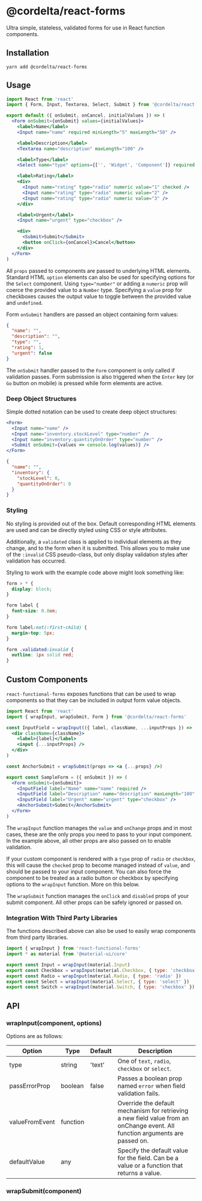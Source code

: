 # @cordelta/react-forms

Ultra simple, stateless, validated forms for use in React function components.

## Installation

```shell
yarn add @cordelta/react-forms
```
    
## Usage

```jsx
import React from 'react'
import { Form, Input, Textarea, Select, Submit } from '@cordelta/react-forms'

export default ({ onSubmit, onCancel, initialValues }) => (
  <Form onSubmit={onSubmit} values={initialValues}>
    <label>Name</label>
    <Input name="name" required minLength="5" maxLength="50" />

    <label>Description</label>
    <Textarea name="description" maxLength="100" />

    <label>Type</label>
    <Select name="type" options={['', 'Widget', 'Component']} required />

    <label>Rating</label>
    <div>
      <Input name="rating" type="radio" numeric value="1" checked />
      <Input name="rating" type="radio" numeric value="2" />
      <Input name="rating" type="radio" numeric value="3" />
    </div>

    <label>Urgent</label>
    <Input name="urgent" type="checkbox" />

    <div>
      <Submit>Submit</Submit>
      <button onClick={onCancel}>Cancel</button>
    </div>
  </Form>
)
```

All `props` passed to components are passed to underlying HTML elements. Standard HTML `option` elements can also be
used for specifying options for the `Select` component. Using `type="number"` or adding a `numeric` prop will coerce 
the provided value to a `Number` type. Specifying a `value` prop for checkboxes causes the output value to toggle 
between the provided value and `undefined`.

Form `onSubmit` handlers are passed an object containing form values:

```json
{
  "name": "",
  "description": "",
  "type": "",
  "rating": 1,
  "urgent": false
}
```

The `onSubmit` handler passed to the `Form` component is only called if validation passes. Form submission is also 
triggered when the `Enter` key (or `Go` button on mobile) is pressed while form elements are active.

### Deep Object Structures

Simple dotted notation can be used to create deep object structures:

```jsx
<Form>
  <Input name="name" />
  <Input name="inventory.stockLevel" type="number" />
  <Input name="inventory.quantityOnOrder" type="number" />
  <Submit onSubmit={values => console.log(values)} />
</Form>
```

```json
{
  "name": "",
  "inventory": {
    "stockLevel": 0,
    "quantityOnOrder": 0
  }
}
```

### Styling

No styling is provided out of the box. Default corresponding HTML elements are used and can be directly styled using 
CSS or style attributes.

Additionally, a `validated` class is applied to individual elements as they change, and to the form when it is
submitted. This allows you to make use of the `:invalid` CSS pseudo-class, but only display validation styles after
validation has occurred.

Styling to work with the example code above might look something like:

```css
form > * {
  display: block;
}

form label {
  font-size: 0.8em;
}

form label:not(:first-child) {
  margin-top: 5px;
}

form .validated:invalid {
  outline: 1px solid red;
}
```

## Custom Components

`react-functional-forms` exposes functions that can be used to wrap components so that they can be included in output 
form value objects.

```jsx
import React from 'react'
import { wrapInput, wrapSubmit, Form } from '@cordelta/react-forms'

const InputField = wrapInput(({ label, className, ...inputProps }) =>
  <div className={className}>
    <label>{label}</label>
    <input {...inputProps} />
  </div>
)

const AnchorSubmit = wrapSubmit(props => <a {...props} />) 

export const SampleForm = ({ onSubmit }) => (
  <Form onSubmit={onSubmit}>
    <InputField label="Name" name="name" required />
    <InputField label="Description" name="description" maxLength="100" />
    <InputField label="Urgent" name="urgent" type="checkbox" />
    <AnchorSubmit>Submit</AnchorSubmit>
  </Form>
)
```

The `wrapInput` function manages the `value` and `onChange` props and in most cases, these are the only props you
need to pass to your input component. In the example above, all other props are also passed on to enable validation.

If your custom component is rendered with a `type` prop of `radio` or `checkbox`, this will cause the `checked` prop
to become managed instead of `value`, and should be passed to your input component. You can also force the component
to be treated as a radio button or checkbox by specifying options to the `wrapInput` function. More on this below.

The `wrapSubmit` function manages the `onClick` and `disabled` props of your submit component. All other props can be
safely ignored or passed on.

### Integration With Third Party Libraries

The functions described above can also be used to easily wrap components from third party libraries.

```jsx
import { wrapInput } from 'react-functional-forms'
import * as material from '@material-ui/core'

export const Input = wrapInput(material.Input)
export const Checkbox = wrapInput(material.Checkbox, { type: 'checkbox' })
export const Radio = wrapInput(material.Radio, { type: 'radio' })
export const Select = wrapInput(material.Select, { type: 'select' })
export const Switch = wrapInput(material.Switch, { type: 'checkbox' })
```

## API

### wrapInput(component, options)

Options are as follows:

Option|Type|Default|Description
-|-|-|-
type|string|'text'|One of `text`, `radio`, `checkbox` or `select`.
passErrorProp|boolean|false|Passes a boolean prop named `error` when field validation fails.
valueFromEvent|function||Override the default mechanism for retrieving a new field value from an onChange event. All function arguments are passed on.
defaultValue|any||Specify the default value for the field. Can be a value or a function that returns a value. 

### wrapSubmit(component)